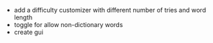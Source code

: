 - add a difficulty customizer with different number of tries and word length
- toggle for allow non-dictionary words
- create gui
